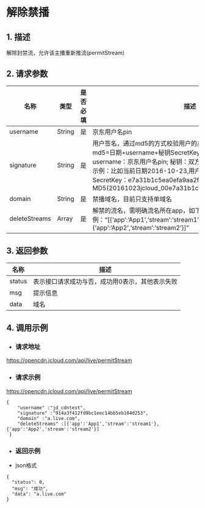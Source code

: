 # **解除禁播**

## **1. 描述**

解除封禁流，允许该主播重新推流(permitStream)

## **2. 请求参数**

| 名称          | 类型   | 是否必填 | 描述                                                         |
| ------------- | ------ | -------- | ------------------------------------------------------------ |
| username      | String | 是       | 京东用户名pin                                                |
| signature     | String | 是       |用户签名，通过md5的方式校验用户的身份信息，保障信息安全。</br>md5=日期+username+秘钥SecretKey; 日期：格式为 yyyymmdd; username：京东用户名pin; 秘钥：双方约定; </br>示例：比如当前日期2016-10-23,用户pin:jcloud_00,用户秘钥SecretKey：e7a31b1c5ea0efa9aa2f29c6559f7d61,那签名为MD5(20161023jcloud_00e7a31b1c5ea0efa9aa2f29c6559f7d61)|
| domain        | String | 是       | 禁播域名，目前只支持单域名                                   |
| deleteStreams | Array  | 是       | 解禁的流名，需明确流名所在app，如下示例：“[{‘app’:‘App1’,‘stream’:‘stream1’},{‘app’:‘App2’,‘stream’:‘stream2’}]” |

## **3. 返回参数**

| **名称** | **描述**                                        |
| -------- | ----------------------------------------------- |
| status   | 表示接口请求成功与否，成功用0表示，其他表示失败 |
| msg      | 提示信息                                        |
| data     | 域名                                            |

## **4. 调用示例**

- ### **请求地址**

https://opencdn.jcloud.com/api/live/permitStream

- ### **请求示例**

https://opencdn.jcloud.com/api/live/permitStream

```
{
    "username" :"jd_cdntest",
    "signature" :"914a3f412fd9bc1eec14bb5eb104d253",
    "domain" :"a.live.com",
    "deleteStreams" :[{'app':'App1','stream':'stream1'},{'app':'App2','stream':'stream2'}]
 }
```
 

- ###  **返回示例**

* json格式
```
{
  "status": 0,
  "msg": "成功",
  "data": "a.live.com"
}
```
